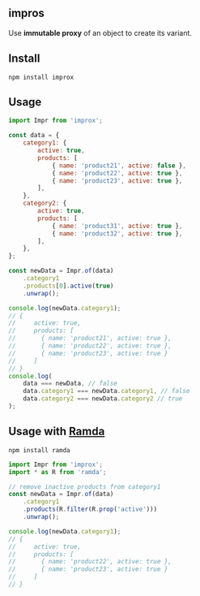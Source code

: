 ## impros

Use __immutable proxy__ of an object to create its variant.

## Install
`npm install improx`

## Usage
```javascript
import Impr from 'improx';

const data = {
    category1: {
        active: true,
        products: [
            { name: 'product21', active: false },
            { name: 'product22', active: true },
            { name: 'product23', active: true },
        ],
    },
    category2: {
        active: true,
        products: [
            { name: 'product31', active: true },
            { name: 'product32', active: true },
        ],
    },
};

const newData = Impr.of(data)
    .category1
    .products[0].active(true)
    .unwrap();

console.log(newData.category1);
// {
//     active: true,
//     products: [
//       { name: 'product21', active: true },
//       { name: 'product22', active: true },
//       { name: 'product23', active: true }
//     ]
// }
console.log(
    data === newData, // false
    data.category1 === newData.category1, // false
    data.category2 === newData.category2 // true
);
```

## Usage with [Ramda](https://www.npmjs.com/package/ramda)

`npm install ramda`

```javascript
import Impr from 'improx';
import * as R from 'ramda';

// remove inactive products from category1
const newData = Impr.of(data)
    .category1
    .products(R.filter(R.prop('active')))
    .unwrap();

console.log(newData.category1);
// {
//     active: true,
//     products: [
//       { name: 'product22', active: true },
//       { name: 'product23', active: true }
//     ]
// }
```
